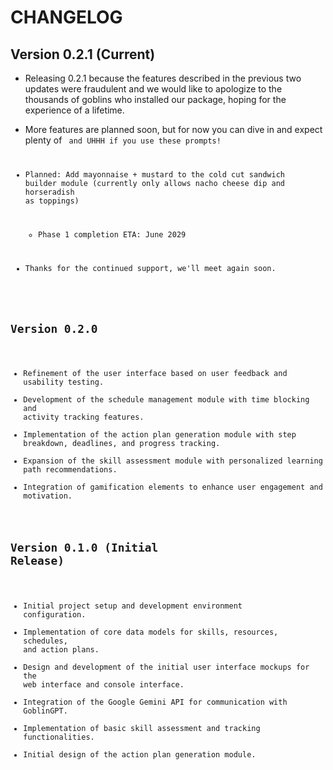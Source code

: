 # CHANGELOG

## Version 0.2.1 (Current) 

* Releasing 0.2.1 because the features described in the previous two updates were fraudulent and we would like to apologize to the thousands of goblins who installed our package, hoping for the experience of a lifetime.
* More features are planned soon, but for now you can dive in and expect plenty of <CODE> and UHHH if you use these prompts!

* Planned: Add mayonnaise + mustard to the cold cut sandwich builder module (currently only allows nacho cheese dip and horseradish as toppings)
  * Phase 1 completion ETA: June 2029

* Thanks for the continued support, we'll meet again soon.

## Version 0.2.0

* Refinement of the user interface based on user feedback and usability testing.
* Development of the schedule management module with time blocking and activity tracking features.
* Implementation of the action plan generation module with step breakdown, deadlines, and progress tracking.
* Expansion of the skill assessment module with personalized learning path recommendations.
* Integration of gamification elements to enhance user engagement and motivation.

## Version 0.1.0 (Initial Release)

* Initial project setup and development environment configuration.
* Implementation of core data models for skills, resources, schedules, and action plans.
* Design and development of the initial user interface mockups for the web interface and console interface.
* Integration of the Google Gemini API for communication with GoblinGPT.
* Implementation of basic skill assessment and tracking functionalities.
* Initial design of the action plan generation module.
